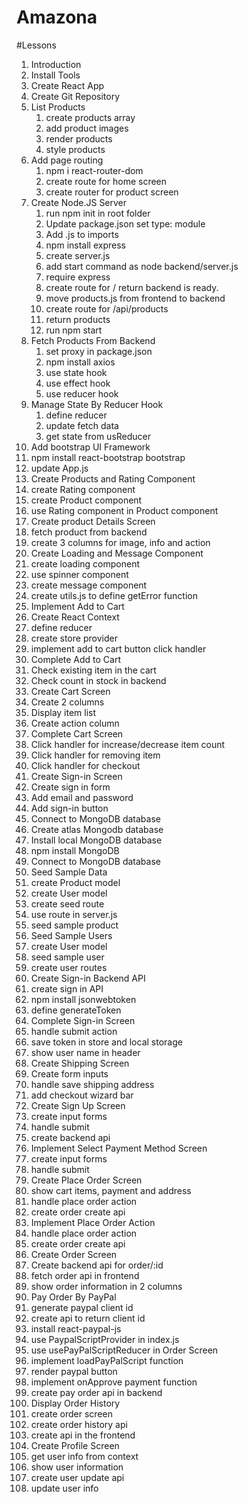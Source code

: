 # Amazona

#Lessons

1. Introduction
2. Install Tools
3. Create React App
4. Create Git Repository
5. List Products
   1. create products array
   2. add product images
   3. render products
   4. style products
6. Add page routing
   1. npm i react-router-dom
   2. create route for home screen
   3. create router for product screen
7. Create Node.JS Server
   1. run npm init in root folder
   2. Update package.json set type: module
   3. Add .js to imports
   4. npm install express
   5. create server.js
   6. add start command as node backend/server.js
   7. require express
   8. create route for / return backend is ready.
   9. move products.js from frontend to backend
   10. create route for /api/products
   11. return products
   12. run npm start
8. Fetch Products From Backend
   1. set proxy in package.json
   2. npm install axios
   3. use state hook
   4. use effect hook
   5. use reducer hook
9. Manage State By Reducer Hook
   1. define reducer
   2. update fetch data
   3. get state from usReducer
10. Add bootstrap UI Framework
   1. npm install react-bootstrap bootstrap
   2. update App.js
11. Create Products and Rating Component
   1. create Rating component
   2. create Product component
   3. use Rating component in Product component
12. Create product Details Screen
   1. fetch product from backend
   2. create 3 columns for image, info and action
13. Create Loading and Message Component
   1. create loading component
   2. use spinner component
   3. create message component
   4. create utils.js to define getError function
14. Implement Add to Cart
   1. Create React Context
   2. define reducer
   3. create store provider
   4. implement add to cart button click handler
15. Complete Add to Cart
   1. Check existing item in the cart
   2. Check count in stock in backend
16. Create Cart Screen
   1. Create 2 columns
   2. Display item list
   3. Create action column
17. Complete Cart Screen
   1. Click handler for increase/decrease item count
   2. Click handler for removing item
   3. Click handler for checkout
18. Create Sign-in Screen
   1. Create sign in form
   2. Add email and password
   3. Add sign-in button
19. Connect to MongoDB database
   1. Create atlas Mongodb database
   2. Install local MongoDB database
   3. npm install MongoDB
   4. Connect to MongoDB database
20. Seed Sample Data
   1. create Product model
   2. create User model
   3. create seed route
   4. use route in server.js
   5. seed sample product
21. Seed Sample Users
   1. create User model
   2. seed sample user
   3. create user routes
22. Create Sign-in Backend API
   1. create sign in API
   2. npm install jsonwebtoken
   3. define generateToken
23. Complete Sign-in Screen
   1. handle submit action
   2. save token in store and local storage
   3. show user name in header
24. Create Shipping Screen
   1. Create form inputs
   2. handle save shipping address
   3. add checkout wizard bar
25. Create Sign Up Screen
   1. create input forms
   2. handle submit
   3. create backend api
26. Implement Select Payment Method Screen
   1. create input forms
   2. handle submit
27. Create Place Order Screen
   1. show cart items, payment and address
   2. handle place order action
   3. create order create api
28. Implement Place Order Action
   1. handle place order action
   2. create order create api
29. Create Order Screen
   1. Create backend api for order/:id
   2. fetch order api in frontend
   3. show order information in 2 columns
30. Pay Order By PayPal
   1. generate paypal client id
   2. create api to return client id
   3. install react-paypal-js
   4. use PaypalScriptProvider in index.js
   5. use usePayPalScriptReducer in Order Screen
   6. implement loadPayPalScript function
   7. render paypal button
   8. implement onApprove payment function
   9. create pay order api in backend
31. Display Order History
   1. create order screen
   2. create order history api
   3. create api in the frontend
32. Create Profile Screen
   1. get user info from context
   2. show user information
   3. create user update api
   4. update user info
